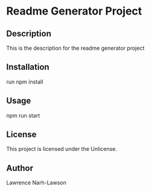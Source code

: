 # Readme Generator Project

## Description
This is the description for the readme generator project

## Installation
run npm install

## Usage
npm run start

## License
This project is licensed under the Unlicense.

## Author
Lawrence Narh-Lawson
